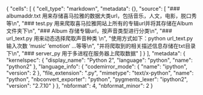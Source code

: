 {
 "cells": [
  {
   "cell_type": "markdown",
   "metadata": {},
   "source": [
    "### albumaddr.txt 用来存储喜马拉雅的数据大类url，包括音乐，人文，电影，脱口秀等\n",
    "### test.py 用来爬取喜马拉雅网站上所有的专辑url并将其存储在Album文件夹下\n",
    "### Album 存储专辑url，按声音类型进行分类\n",
    "### url_text.py 用来动态选择爬取声音种类  \n",
    "使用方式如下：python url_text.py 输入次数 ‘music‘ ’emotion‘ ...等等\n",
    "并将爬取到的相关描述信息存储在txt目录下\n",
    "### server_py  用于多进程在服务器上爬取数据"
   ]
  }
 ],
 "metadata": {
  "kernelspec": {
   "display_name": "Python 2",
   "language": "python",
   "name": "python2"
  },
  "language_info": {
   "codemirror_mode": {
    "name": "ipython",
    "version": 2
   },
   "file_extension": ".py",
   "mimetype": "text/x-python",
   "name": "python",
   "nbconvert_exporter": "python",
   "pygments_lexer": "ipython2",
   "version": "2.7.10"
  }
 },
 "nbformat": 4,
 "nbformat_minor": 2
}
